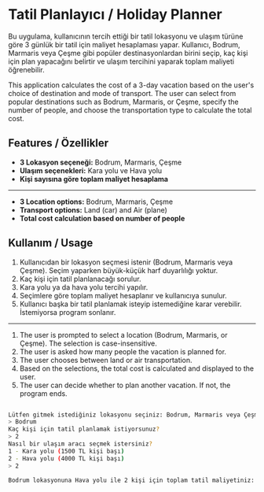 # Tatil Planlayıcı / Holiday Planner

Bu uygulama, kullanıcının tercih ettiği bir tatil lokasyonu ve ulaşım türüne göre 3 günlük bir tatil için maliyet hesaplaması yapar. Kullanıcı, Bodrum, Marmaris veya Çeşme gibi popüler destinasyonlardan birini seçip, kaç kişi için plan yapacağını belirtir ve ulaşım tercihini yaparak toplam maliyeti öğrenebilir.

This application calculates the cost of a 3-day vacation based on the user's choice of destination and mode of transport. The user can select from popular destinations such as Bodrum, Marmaris, or Çeşme, specify the number of people, and choose the transportation type to calculate the total cost.

## Features / Özellikler

- **3 Lokasyon seçeneği:** Bodrum, Marmaris, Çeşme
- **Ulaşım seçenekleri:** Kara yolu ve Hava yolu
- **Kişi sayısına göre toplam maliyet hesaplama**

---

- **3 Location options:** Bodrum, Marmaris, Çeşme
- **Transport options:** Land (car) and Air (plane)
- **Total cost calculation based on number of people**

## Kullanım / Usage

1. Kullanıcıdan bir lokasyon seçmesi istenir (Bodrum, Marmaris veya Çeşme). Seçim yaparken büyük-küçük harf duyarlılığı yoktur.
2. Kaç kişi için tatil planlanacağı sorulur.
3. Kara yolu ya da hava yolu tercihi yapılır.
4. Seçimlere göre toplam maliyet hesaplanır ve kullanıcıya sunulur.
5. Kullanıcı başka bir tatil planlamak isteyip istemediğine karar verebilir. İstemiyorsa program sonlanır.

---

1. The user is prompted to select a location (Bodrum, Marmaris, or Çeşme). The selection is case-insensitive.
2. The user is asked how many people the vacation is planned for.
3. The user chooses between land or air transportation.
4. Based on the selections, the total cost is calculated and displayed to the user.
5. The user can decide whether to plan another vacation. If not, the program ends.

```bash

Lütfen gitmek istediğiniz lokasyonu seçiniz: Bodrum, Marmaris veya Çeşme
> Bodrum
Kaç kişi için tatil planlamak istiyorsunuz?
> 2
Nasıl bir ulaşım aracı seçmek istersiniz? 
1 - Kara yolu (1500 TL kişi başı) 
2 - Hava yolu (4000 TL kişi başı)
> 2

Bodrum lokasyonuna Hava yolu ile 2 kişi için toplam tatil maliyetiniz: 16000 TL

